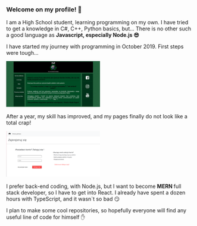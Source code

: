 ### Welcome on my profile! 👋

I am a High School student, learning programming on my own. I have tried to get a knowledge in C#, C++, Python basics, but...
    There is no other such a good language as <b> Javascript, especially Node.js 😎 </b>
    
<p> I have started my journey with programming in October 2019. First steps were tough...</p>
<img src = "images/readmeimage.png" width=50% height = 50%> 
<p> After a year, my skill has improved, and my pages finally do not look like a total crap! </p>
<img src = "images/readmeimage2.png" width = 50% height = 50%>
<p> I prefer back-end coding, with Node.js, but I want to become <b> MERN </b> full stack developer, so I have to get into React. I already have spent  a dozen hours with TypeScript, and it wasn`t so bad 😏 </p>

<p> I plan to make some cool repositories, so hopefully everyone will find any useful line of code for himself ✋

<!--
**wzslr321/wzslr321** is a ✨ _special_ ✨ repository because its `README.md` (this file) appears on your GitHub profile.

Here are some ideas to get you started:

- 🔭 I’m currently working on ...
- 🌱 I’m currently learning ...
- 👯 I’m looking to collaborate on ...
- 🤔 I’m looking for help with ...
- 💬 Ask me about ...
- 📫 How to reach me: ...
- 😄 Pronouns: ...
- ⚡ Fun fact: ...
-->
